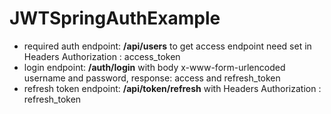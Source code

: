# JWTSpringAuthExample

* required auth endpoint: __/api/users__ to get access endpoint need set in Headers Authorization : access_token
* login endpoint: __/auth/login__ with body x-www-form-urlencoded username and password, response: access and refresh_token
* refresh token endpoint: __/api/token/refresh__ with Headers Authorization : refresh_token
